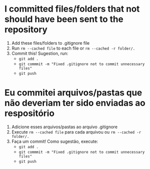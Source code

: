 # I committed files/folders that not should have been sent to the repository

1. Add these files/folders to .gitignore file
1. Run `rm --cached file` to each file or `rm --cached -r folder/.`
1. Commit this! Sugestion, run:
    * `git add .`
    * `git commmit -m "Fixed .gitignore not to commit unnecessary files"`
    * `git push`

# Eu commitei arquivos/pastas que não deveriam ter sido enviadas ao respositório

1. Adicione esses arquivos/pastas ao arquivo .gitignore 
1. Execute `rm --cached file` para cada arquivou ou `rm --cached -r folder/.`
1. Faça um commit! Como sugestão, execute:
    * `git add .`
    * `git commmit -m "Fixed .gitignore not to commit unnecessary files"`
    * `git push`